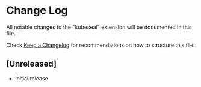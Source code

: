 # Change Log

All notable changes to the "kubeseal" extension will be documented in this file.

Check [Keep a Changelog](http://keepachangelog.com/) for recommendations on how to structure this file.

## [Unreleased]

- Initial release